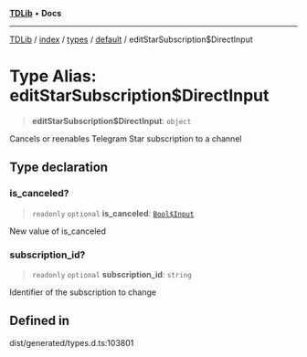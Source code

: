 [**TDLib**](../../../../../../README.md) • **Docs**

***

[TDLib](../../../../../../modules.md) / [index](../../../../../README.md) / [types](../../../README.md) / [default](../README.md) / editStarSubscription$DirectInput

# Type Alias: editStarSubscription$DirectInput

> **editStarSubscription$DirectInput**: `object`

Cancels or reenables Telegram Star subscription to a channel

## Type declaration

### is\_canceled?

> `readonly` `optional` **is\_canceled**: [`Bool$Input`](Bool$Input.md)

New value of is_canceled

### subscription\_id?

> `readonly` `optional` **subscription\_id**: `string`

Identifier of the subscription to change

## Defined in

dist/generated/types.d.ts:103801
